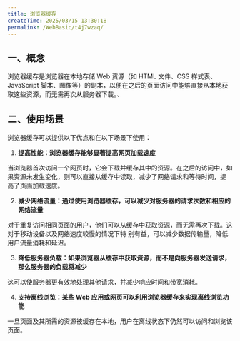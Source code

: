 ```yaml
---
title: 浏览器缓存
createTime: 2025/03/15 13:30:18
permalink: /WebBasic/t4j7wzaq/
---
```



## 一、概念

浏览器缓存是浏览器在本地存储 Web 资源（如 HTML 文件、CSS 样式表、JavaScript 脚本、图像等）的副本，以便在之后的页面访问中能够直接从本地获取这些资源，而无需再次从服务器下载。、

## 二、使用场景

浏览器缓存可以提供以下优点和在以下场景下使用：

1. **提高性能：浏览器缓存能够显著提高网页加载速度**

当浏览器首次访问一个网页时，它会下载并缓存其中的资源。在之后的访问中，如果资源未发生变化，则可以直接从缓存中读取，减少了网络请求和等待时间，提
高了页面加载速度。

2. **减少网络流量：通过使用浏览器缓存，可以减少对服务器的请求次数和相应的网络流量**

对于重复访问相同页面的用户，他们可以从缓存中获取资源，而无需再次下载。这对于移动设备以及网络速度较慢的情况下特
别有益，可以减少数据传输量，降低用户流量消耗和延迟。

3. **降低服务器负载：如果浏览器从缓存中获取资源，而不是向服务器发送请求，那么服务器的负载将减少**

这可以使服务器更有效地处理其他请求，并减少响应时间和带宽消耗。

4. **支持离线浏览：某些 Web 应用或网页可以利用浏览器缓存来实现离线浏览功能**

一旦页面及其所需的资源被缓存在本地，用户在离线状态下仍然可以访问和浏览该页面。
